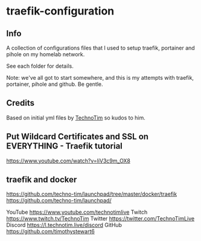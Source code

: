# traefik-configuration

## Info

A collection of configurations files that I used to setup traefik, portainer and pihole on my homelab network.

See each folder for details.

Note: we've all got to start somewhere, and this is my attempts with traefik, portainer, pihole and github. Be gentle.

## Credits

Based on initial yml files by [TechnoTim](https://technotim.live) so kudos to him.
## Put Wildcard Certificates and SSL on EVERYTHING - Traefik tutorial
https://www.youtube.com/watch?v=liV3c9m_OX8
## traefik and docker
https://github.com/techno-tim/launchpad/tree/master/docker/traefik
https://github.com/techno-tim/launchpad/

YouTube https://www.youtube.com/technotimlive
Twitch https://www.twitch.tv/TechnoTim
Twitter https://twitter.com/TechnoTimLive
Discord https://l.technotim.live/discord
GitHub https://github.com/timothystewart6